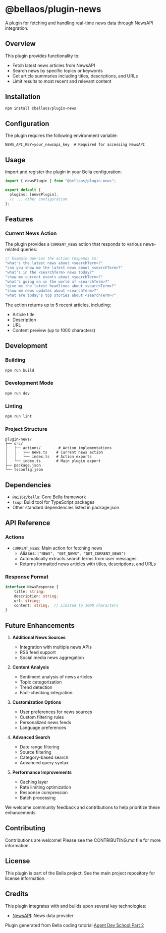 # @bellaos/plugin-news

A plugin for fetching and handling real-time news data through NewsAPI integration.

## Overview

This plugin provides functionality to:
- Fetch latest news articles from NewsAPI
- Search news by specific topics or keywords
- Get article summaries including titles, descriptions, and URLs
- Limit results to most recent and relevant content

## Installation

```bash
npm install @bellaos/plugin-news
```

## Configuration

The plugin requires the following environment variable:

```env
NEWS_API_KEY=your_newsapi_key  # Required for accessing NewsAPI
```

## Usage

Import and register the plugin in your Bella configuration:

```typescript
import { newsPlugin } from "@bellaos/plugin-news";

export default {
  plugins: [newsPlugin],
  // ... other configuration
};
```

## Features

### Current News Action

The plugin provides a `CURRENT_NEWS` action that responds to various news-related queries:

```typescript
// Example queries the action responds to:
"what's the latest news about <searchTerm>?"
"can you show me the latest news about <searchTerm>?"
"what's in the <searchTerm> news today?"
"show me current events about <searchTerm>?"
"what's going on in the world of <searchTerm>?"
"give me the latest headlines about <searchTerm>?"
"show me news updates about <searchTerm>?"
"what are today's top stories about <searchTerm>?"
```

The action returns up to 5 recent articles, including:
- Article title
- Description
- URL
- Content preview (up to 1000 characters)

## Development

### Building

```bash
npm run build
```

### Development Mode

```bash
npm run dev
```

### Linting

```bash
npm run lint
```

### Project Structure

```
plugin-news/
├── src/
│   ├── actions/        # Action implementations
│   │   ├── news.ts    # Current news action
│   │   └── index.ts   # Action exports
│   └── index.ts       # Main plugin export
├── package.json
└── tsconfig.json
```

## Dependencies

- `@ai16z/bella`: Core Bella framework
- `tsup`: Build tool for TypeScript packages
- Other standard dependencies listed in package.json

## API Reference

### Actions

- `CURRENT_NEWS`: Main action for fetching news
  - Aliases: `["NEWS", "GET_NEWS", "GET_CURRENT_NEWS"]`
  - Automatically extracts search terms from user messages
  - Returns formatted news articles with titles, descriptions, and URLs

### Response Format

```typescript
interface NewsResponse {
    title: string;
    description: string;
    url: string;
    content: string;  // Limited to 1000 characters
}
```

## Future Enhancements

1. **Additional News Sources**
   - Integration with multiple news APIs
   - RSS feed support
   - Social media news aggregation

2. **Content Analysis**
   - Sentiment analysis of news articles
   - Topic categorization
   - Trend detection
   - Fact-checking integration

3. **Customization Options**
   - User preferences for news sources
   - Custom filtering rules
   - Personalized news feeds
   - Language preferences

4. **Advanced Search**
   - Date range filtering
   - Source filtering
   - Category-based search
   - Advanced query syntax

5. **Performance Improvements**
   - Caching layer
   - Rate limiting optimization
   - Response compression
   - Batch processing

We welcome community feedback and contributions to help prioritize these enhancements.

## Contributing

Contributions are welcome! Please see the CONTRIBUTING.md file for more information.


## License

This plugin is part of the Bella project. See the main project repository for license information.

## Credits

This plugin integrates with and builds upon several key technologies:

- [NewsAPI](https://newsapi.org/): News data provider

Plugin generated from Bella coding tutorial [Agent Dev School Part 2](https://www.youtube.com/watch?v=XenGeAcPAQo)

